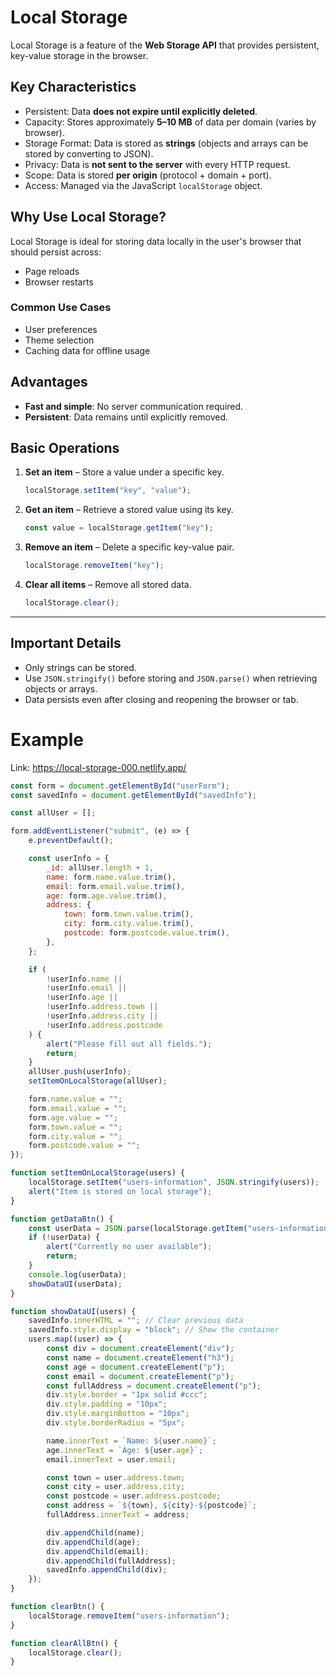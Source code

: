 # Local Storage

Local Storage is a feature of the **Web Storage API** that provides persistent, key-value storage in the browser.

## Key Characteristics

-   Persistent: Data **does not expire until explicitly deleted**.
-   Capacity: Stores approximately **5–10 MB** of data per domain (varies by browser).
-   Storage Format: Data is stored as **strings** (objects and arrays can be stored by converting to JSON).
-   Privacy: Data is **not sent to the server** with every HTTP request.
-   Scope: Data is stored **per origin** (protocol + domain + port).
-   Access: Managed via the JavaScript `localStorage` object.

## Why Use Local Storage?

Local Storage is ideal for storing data locally in the user's browser that should persist across:

-   Page reloads
-   Browser restarts

### Common Use Cases

-   User preferences
-   Theme selection
-   Caching data for offline usage

## Advantages

-   **Fast and simple**: No server communication required.
-   **Persistent**: Data remains until explicitly removed.

## Basic Operations

1. **Set an item** – Store a value under a specific key.

    ```js
    localStorage.setItem("key", "value");
    ```

2. **Get an item** – Retrieve a stored value using its key.

    ```js
    const value = localStorage.getItem("key");
    ```

3. **Remove an item** – Delete a specific key-value pair.

    ```js
    localStorage.removeItem("key");
    ```

4. **Clear all items** – Remove all stored data.

    ```js
    localStorage.clear();
    ```

---

## Important Details

-   Only strings can be stored.
-   Use `JSON.stringify()` before storing and `JSON.parse()` when retrieving objects or arrays.
-   Data persists even after closing and reopening the browser or tab.

# Example

Link: https://local-storage-000.netlify.app/

```js
const form = document.getElementById("userForm");
const savedInfo = document.getElementById("savedInfo");

const allUser = [];

form.addEventListener("submit", (e) => {
    e.preventDefault();

    const userInfo = {
        _id: allUser.length + 1,
        name: form.name.value.trim(),
        email: form.email.value.trim(),
        age: form.age.value.trim(),
        address: {
            town: form.town.value.trim(),
            city: form.city.value.trim(),
            postcode: form.postcode.value.trim(),
        },
    };

    if (
        !userInfo.name ||
        !userInfo.email ||
        !userInfo.age ||
        !userInfo.address.town ||
        !userInfo.address.city ||
        !userInfo.address.postcode
    ) {
        alert("Please fill out all fields.");
        return;
    }
    allUser.push(userInfo);
    setItemOnLocalStorage(allUser);

    form.name.value = "";
    form.email.value = "";
    form.age.value = "";
    form.town.value = "";
    form.city.value = "";
    form.postcode.value = "";
});

function setItemOnLocalStorage(users) {
    localStorage.setItem("users-information", JSON.stringify(users));
    alert("Item is stored on local storage");
}

function getDataBtn() {
    const userData = JSON.parse(localStorage.getItem("users-information"));
    if (!userData) {
        alert("Currently no user available");
        return;
    }
    console.log(userData);
    showDataUI(userData);
}

function showDataUI(users) {
    savedInfo.innerHTML = ""; // Clear previous data
    savedInfo.style.display = "block"; // Show the container
    users.map((user) => {
        const div = document.createElement("div");
        const name = document.createElement("h3");
        const age = document.createElement("p");
        const email = document.createElement("p");
        const fullAddress = document.createElement("p");
        div.style.border = "1px solid #ccc";
        div.style.padding = "10px";
        div.style.marginBottom = "10px";
        div.style.borderRadius = "5px";

        name.innerText = `Name: ${user.name}`;
        age.innerText = `Age: ${user.age}`;
        email.innerText = user.email;

        const town = user.address.town;
        const city = user.address.city;
        const postcode = user.address.postcode;
        const address = `${town}, ${city}-${postcode}`;
        fullAddress.innerText = address;

        div.appendChild(name);
        div.appendChild(age);
        div.appendChild(email);
        div.appendChild(fullAddress);
        savedInfo.appendChild(div);
    });
}

function clearBtn() {
    localStorage.removeItem("users-information");
}

function clearAllBtn() {
    localStorage.clear();
}
```
